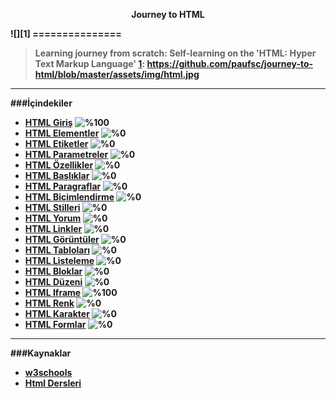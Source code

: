 <p align="center"><b>Journey to HTML </p>
![][1]
===============

>Learning journey from scratch: Self-learning on the 'HTML: Hyper Text Markup Language' 
[1]: https://github.com/paufsc/journey-to-html/blob/master/assets/img/html.jpg


-------------------
###İçindekiler

* [HTML Giriş](./docs/tr/HTML.md) ![%100](http://progressed.io/bar/100)
* [HTML Elementler]()                               ![%0](http://progressed.io/bar/0)
* [HTML Etiketler]()   ![%0](http://progressed.io/bar/0)
* [HTML Parametreler]() ![%0](http://progressed.io/bar/0)
* [HTML Özellikler]() ![%0](http://progressed.io/bar/0)
* [HTML Başlıklar]() ![%0](http://progressed.io/bar/0)
* [HTML Paragraflar]() ![%0](http://progressed.io/bar/0)
* [HTML Biçimlendirme]() ![%0](http://progressed.io/bar/0)
* [HTML Stilleri]() ![%0](http://progressed.io/bar/0)
* [HTML Yorum]() ![%0](http://progressed.io/bar/0)
* [HTML Linkler]() ![%0](http://progressed.io/bar/0)
* [HTML Görüntüler]() ![%0](http://progressed.io/bar/0)
* [HTML Tabloları]() ![%0](http://progressed.io/bar/0)
* [HTML Listeleme]() ![%0](http://progressed.io/bar/0)
* [HTML Bloklar]() ![%0](http://progressed.io/bar/0)
* [HTML Düzeni]() ![%0](http://progressed.io/bar/0)
* [HTML Iframe](./docs/tr/iframe)    ![%100](http://progressed.io/bar/100)
* [HTML Renk]() ![%0](http://progressed.io/bar/0)
* [HTML Karakter]() ![%0](http://progressed.io/bar/0)
* [HTML Formlar]() ![%0](http://progressed.io/bar/0)


-----------------------
###Kaynaklar

* [w3schools](http://www.w3schools.com/html/)
* [Html Dersleri](http://www.htmldersleri.org/)




[1]: https://github.com/paufsc/journey-to-html/blob/master/assets/img/html.jpg
